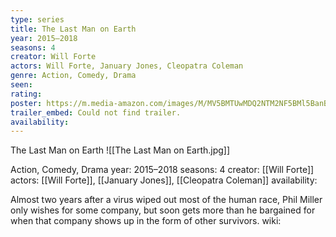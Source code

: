 ```yaml
---
type: series
title: The Last Man on Earth
year: 2015–2018
seasons: 4
creator: Will Forte
actors: Will Forte, January Jones, Cleopatra Coleman
genre: Action, Comedy, Drama
seen:
rating: 
poster: https://m.media-amazon.com/images/M/MV5BMTUwMDQ2NTM2NF5BMl5BanBnXkFtZTgwMTk1NTk4OTE@._V1_SX300.jpg
trailer_embed: Could not find trailer.
availability:
---
```

The Last Man on Earth
![[The Last Man on Earth.jpg]]

Action, Comedy, Drama
year: 2015–2018
seasons: 4
creator: [[Will Forte]]
actors: [[Will Forte]], [[January Jones]], [[Cleopatra Coleman]]
availability:

Almost two years after a virus wiped out most of the human race, Phil Miller only wishes for some company, but soon gets more than he bargained for when that company shows up in the form of other survivors.
wiki: 


